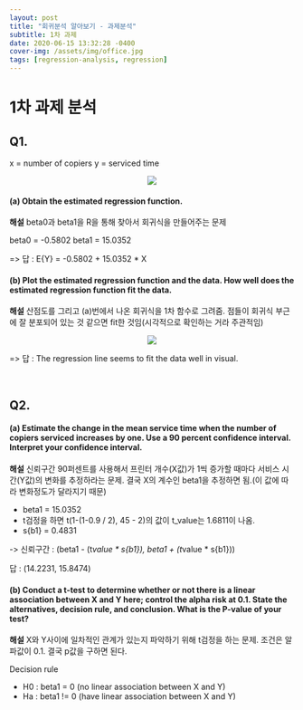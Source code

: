```yaml
---
layout: post
title: "회귀분석 알아보기 - 과제분석"
subtitle: 1차 과제
date: 2020-06-15 13:32:28 -0400
cover-img: /assets/img/office.jpg
tags: [regression-analysis, regression]
---
```


# 1차 과제 분석

## Q1.

x = number of copiers
y = serviced time

<center>
<img src="https://user-images.githubusercontent.com/37768791/84624318-1f761980-af1c-11ea-9cd7-b69085d582dc.png">
</center>

#### (a) Obtain the estimated regression function.

**해설**
beta0과 beta1을 R을 통해 찾아서 회귀식을 만들어주는 문제

beta0 = -0.5802
beta1 = 15.0352

=> 답 : E{Y} = -0.5802 + 15.0352 \* X

#### (b) Plot the estimated regression function and the data. How well does the estimated regression function fit the data.

**해설**
산점도를 그리고 (a)번에서 나온 회귀식을 1차 함수로 그려줌. 점들이 회귀식 부근에 잘 분포되어 있는 것 같으면 fit한 것임(시각적으로 확인하는 거라 주관적임)

<center>
 <img src="https://user-images.githubusercontent.com/37768791/84624704-da9eb280-af1c-11ea-9fa2-1c53b003616b.png">
 </center>

=> 답 : The regression line seems to fit the data well in visual.

</br>

## Q2.

#### (a) Estimate the change in the mean service time when the number of copiers serviced increases by one. Use a 90 percent confidence interval. Interpret your confidence interval.

**해설**
신뢰구간 90퍼센트를 사용해서 프린터 개수(X값)가 1씩 증가할 때마다 서비스 시간(Y값)의 변화를 추정하라는 문제. 결국 X의 계수인 beta1을 추정하면 됨.(이 값에 따라 변화정도가 달라지기 때문)

- beta1 = 15.0352
- t검정을 하면 t(1-(1-0.9 / 2), 45 - 2)의 값이 t_value는 1.6811이 나옴.
- s{b1} = 0.4831

-> 신뢰구간 : (beta1 - (t*value * s{b1}), beta1 + (t*value * s{b1}))

답 : (14.2231, 15.8474)

#### (b) Conduct a t-test to determine whether or not there is a linear association between X and Y here; control the alpha risk at 0.1. State the alternatives, decision rule, and conclusion. What is the P-value of your test?

**해설**
X와 Y사이에 일차적인 관계가 있는지 파악하기 위해 t검정을 하는 문제. 조건은 알파값이 0.1. 결국 p값을 구하면 된다.

Decision rule

- H0 : beta1 = 0 (no linear association between X and Y)
- Ha : beta1 != 0 (have linear association between X and Y)
